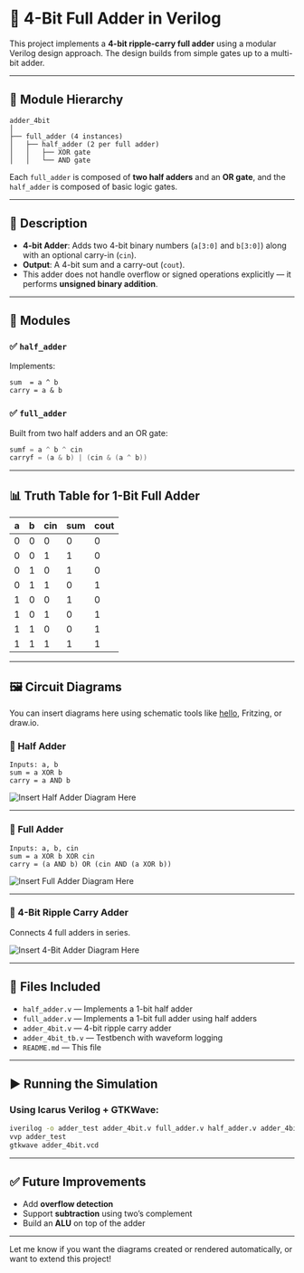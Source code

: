 # 🧮 4-Bit Full Adder in Verilog

This project implements a **4-bit ripple-carry full adder** using a modular Verilog design approach. The design builds from simple gates up to a multi-bit adder.

---

## 📁 Module Hierarchy

```
adder_4bit
│
├── full_adder (4 instances)
│   ├── half_adder (2 per full adder)
│   │   ├── XOR gate
│   │   └── AND gate
```

Each `full_adder` is composed of **two half adders** and an **OR gate**, and the `half_adder` is composed of basic logic gates.

---

## 📘 Description

* **4-bit Adder**: Adds two 4-bit binary numbers (`a[3:0]` and `b[3:0]`) along with an optional carry-in (`cin`).
* **Output**: A 4-bit sum and a carry-out (`cout`).
* This adder does not handle overflow or signed operations explicitly — it performs **unsigned binary addition**.

---

## 🔧 Modules

### ✅ `half_adder`

Implements:

```
sum  = a ^ b
carry = a & b
```

### ✅ `full_adder`

Built from two half adders and an OR gate:

```verilog
sumf = a ^ b ^ cin
carryf = (a & b) | (cin & (a ^ b))
```

---

## 📊 Truth Table for 1-Bit Full Adder

| a | b | cin | sum | cout |
| - | - | --- | --- | ---- |
| 0 | 0 | 0   | 0   | 0    |
| 0 | 0 | 1   | 1   | 0    |
| 0 | 1 | 0   | 1   | 0    |
| 0 | 1 | 1   | 0   | 1    |
| 1 | 0 | 0   | 1   | 0    |
| 1 | 0 | 1   | 0   | 1    |
| 1 | 1 | 0   | 0   | 1    |
| 1 | 1 | 1   | 1   | 1    |

---

## 🖼️ Circuit Diagrams

You can insert diagrams here using schematic tools like [hello]([http://www.cburch.com/logisim/](https://github.com/Mukesh0035/extra/blob/2e99274bc606e5ef605bd762879bd787093a3e44/Screenshot%202025-05-17%20105728.png)), Fritzing, or draw\.io.

### 📌 Half Adder

```
Inputs: a, b
sum = a XOR b
carry = a AND b
```

![Insert Half Adder Diagram Here](#)

---

### 📌 Full Adder

```
Inputs: a, b, cin
sum = a XOR b XOR cin
carry = (a AND b) OR (cin AND (a XOR b))
```

![Insert Full Adder Diagram Here](#)

---

### 📌 4-Bit Ripple Carry Adder

Connects 4 full adders in series.

![[Insert 4-Bit Adder Diagram Here](https://github.com/Mukesh0035/extra/blob/2e99274bc606e5ef605bd762879bd787093a3e44/Screenshot%202025-05-17%20110847.png)](#)

---

## 📂 Files Included

* `half_adder.v` — Implements a 1-bit half adder
* `full_adder.v` — Implements a 1-bit full adder using half adders
* `adder_4bit.v` — 4-bit ripple carry adder
* `adder_4bit_tb.v` — Testbench with waveform logging
* `README.md` — This file

---

## ▶️ Running the Simulation

### Using Icarus Verilog + GTKWave:

```bash
iverilog -o adder_test adder_4bit.v full_adder.v half_adder.v adder_4bit_tb.v
vvp adder_test
gtkwave adder_4bit.vcd
```

---

## ✅ Future Improvements

* Add **overflow detection**
* Support **subtraction** using two’s complement
* Build an **ALU** on top of the adder

---

Let me know if you want the diagrams created or rendered automatically, or want to extend this project!
